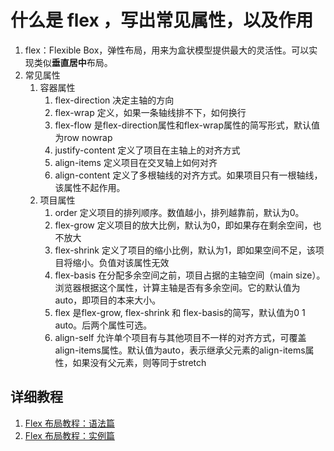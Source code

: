 # 什么是 flex ，写出常见属性，以及作用

1. flex：Flexible Box，弹性布局，用来为盒状模型提供最大的灵活性。可以实现类似**垂直居中**布局。
2. 常见属性
   1. 容器属性
      1. flex-direction 决定主轴的方向
      2. flex-wrap 定义，如果一条轴线排不下，如何换行
      3. flex-flow 是flex-direction属性和flex-wrap属性的简写形式，默认值为row nowrap
      4. justify-content 定义了项目在主轴上的对齐方式
      5. align-items 定义项目在交叉轴上如何对齐
      6. align-content 定义了多根轴线的对齐方式。如果项目只有一根轴线，该属性不起作用。
   2. 项目属性
      1. order 定义项目的排列顺序。数值越小，排列越靠前，默认为0。
      2. flex-grow 定义项目的放大比例，默认为0，即如果存在剩余空间，也不放大
      3. flex-shrink 定义了项目的缩小比例，默认为1，即如果空间不足，该项目将缩小。负值对该属性无效
      4. flex-basis 在分配多余空间之前，项目占据的主轴空间（main size）。浏览器根据这个属性，计算主轴是否有多余空间。它的默认值为auto，即项目的本来大小。
      5. flex 是flex-grow, flex-shrink 和 flex-basis的简写，默认值为0 1 auto。后两个属性可选。
      6. align-self 允许单个项目有与其他项目不一样的对齐方式，可覆盖align-items属性。默认值为auto，表示继承父元素的align-items属性，如果没有父元素，则等同于stretch

## 详细教程
1. [Flex 布局教程：语法篇](https://www.ruanyifeng.com/blog/2015/07/flex-grammar.html)
2. [Flex 布局教程：实例篇](http://www.ruanyifeng.com/blog/2015/07/flex-examples.html)
